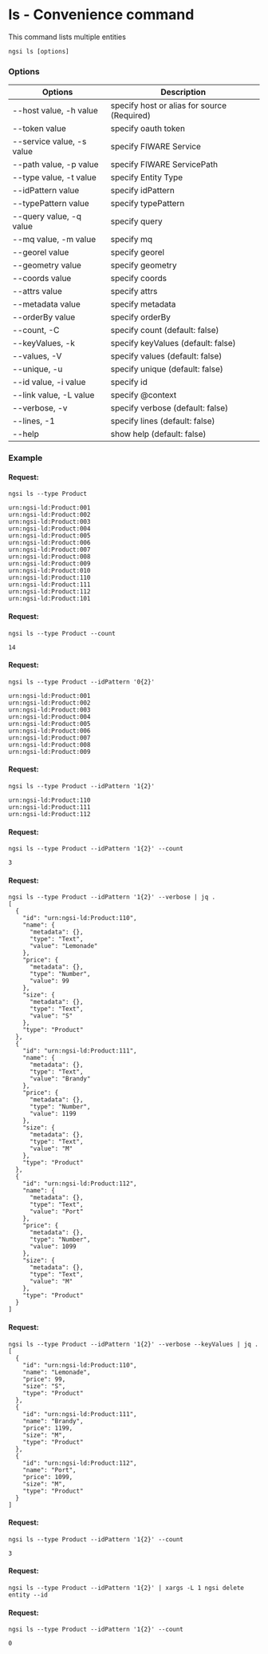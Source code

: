 # ls - Convenience command

This command lists multiple entities

```console
ngsi ls [options]
```

### Options

| Options                       | Description                                 |
| ----------------------------- | ------------------------------------------- |
| --host value, -h value        | specify host or alias for source (Required) |
| --token value                 | specify oauth token                         |
| --service value, -s value     | specify FIWARE Service                      |
| --path value, -p value        | specify FIWARE ServicePath                  |
| --type value, -t value        | specify Entity Type                         |
| --idPattern value             | specify idPattern                           |
| --typePattern value           | specify typePattern                         |
| --query value, -q value       | specify query                               |
| --mq value, -m value          | specify mq                                  |
| --georel value                | specify georel                              |
| --geometry value              | specify geometry                            |
| --coords value                | specify coords                              |
| --attrs value                 | specify attrs                               |
| --metadata value              | specify metadata                            |
| --orderBy value               | specify orderBy                             |
| --count, -C                   | specify count (default: false)              |
| --keyValues, -k               | specify keyValues (default: false)          |
| --values, -V                  | specify values (default: false)             |
| --unique, -u                  | specify unique (default: false)             |
| --id value, -i value          | specify id                                  |
| --link value, -L value        | specify @context                            |
| --verbose, -v                 | specify verbose (default: false)            |
| --lines, -1                   | specify lines (default: false)              |
| --help                        | show help (default: false)                  |

### Example

#### Request:

```console
ngsi ls --type Product
```

```text
urn:ngsi-ld:Product:001
urn:ngsi-ld:Product:002
urn:ngsi-ld:Product:003
urn:ngsi-ld:Product:004
urn:ngsi-ld:Product:005
urn:ngsi-ld:Product:006
urn:ngsi-ld:Product:007
urn:ngsi-ld:Product:008
urn:ngsi-ld:Product:009
urn:ngsi-ld:Product:010
urn:ngsi-ld:Product:110
urn:ngsi-ld:Product:111
urn:ngsi-ld:Product:112
urn:ngsi-ld:Product:101
```

#### Request:

```console
ngsi ls --type Product --count
```

```text
14
```

#### Request:

```console
ngsi ls --type Product --idPattern '0{2}'
```

```text
urn:ngsi-ld:Product:001
urn:ngsi-ld:Product:002
urn:ngsi-ld:Product:003
urn:ngsi-ld:Product:004
urn:ngsi-ld:Product:005
urn:ngsi-ld:Product:006
urn:ngsi-ld:Product:007
urn:ngsi-ld:Product:008
urn:ngsi-ld:Product:009
```

#### Request:

```console
ngsi ls --type Product --idPattern '1{2}'
```

```text
urn:ngsi-ld:Product:110
urn:ngsi-ld:Product:111
urn:ngsi-ld:Product:112
```

#### Request:

```console
ngsi ls --type Product --idPattern '1{2}' --count
```

```text
3
```

#### Request:

```console
ngsi ls --type Product --idPattern '1{2}' --verbose | jq .
[
  {
    "id": "urn:ngsi-ld:Product:110",
    "name": {
      "metadata": {},
      "type": "Text",
      "value": "Lemonade"
    },
    "price": {
      "metadata": {},
      "type": "Number",
      "value": 99
    },
    "size": {
      "metadata": {},
      "type": "Text",
      "value": "S"
    },
    "type": "Product"
  },
  {
    "id": "urn:ngsi-ld:Product:111",
    "name": {
      "metadata": {},
      "type": "Text",
      "value": "Brandy"
    },
    "price": {
      "metadata": {},
      "type": "Number",
      "value": 1199
    },
    "size": {
      "metadata": {},
      "type": "Text",
      "value": "M"
    },
    "type": "Product"
  },
  {
    "id": "urn:ngsi-ld:Product:112",
    "name": {
      "metadata": {},
      "type": "Text",
      "value": "Port"
    },
    "price": {
      "metadata": {},
      "type": "Number",
      "value": 1099
    },
    "size": {
      "metadata": {},
      "type": "Text",
      "value": "M"
    },
    "type": "Product"
  }
]
```

#### Request:

```console
ngsi ls --type Product --idPattern '1{2}' --verbose --keyValues | jq .
[
  {
    "id": "urn:ngsi-ld:Product:110",
    "name": "Lemonade",
    "price": 99,
    "size": "S",
    "type": "Product"
  },
  {
    "id": "urn:ngsi-ld:Product:111",
    "name": "Brandy",
    "price": 1199,
    "size": "M",
    "type": "Product"
  },
  {
    "id": "urn:ngsi-ld:Product:112",
    "name": "Port",
    "price": 1099,
    "size": "M",
    "type": "Product"
  }
]
```

#### Request:

```console
ngsi ls --type Product --idPattern '1{2}' --count
```

```text
3
```

#### Request:

```console
ngsi ls --type Product --idPattern '1{2}' | xargs -L 1 ngsi delete entity --id
```

#### Request:

```console
ngsi ls --type Product --idPattern '1{2}' --count
```

```text
0
```
